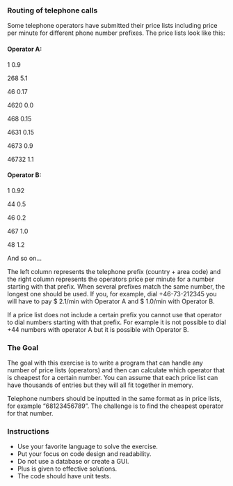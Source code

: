 ### Routing of telephone calls

Some telephone operators have submitted their price lists including price per
minute for different phone number prefixes. The price lists look like this:

#### Operator A:

1  0.9

268  5.1

46  0.17

4620  0.0

468  0.15

4631  0.15

4673  0.9

46732  1.1

#### Operator B:

1  0.92

44  0.5

46  0.2

467  1.0

48  1.2

And so on...

The left column represents the telephone prefix (country + area code) and
the right column represents the operators price per minute for a number
starting with that prefix. When several prefixes match the same number, the
longest one should be used. If you, for example, dial +46-73-212345 you
will have to pay $ 2.1/min with Operator A and $ 1.0/min with Operator B.

If a price list does not include a certain prefix you cannot use that
operator to dial numbers starting with that prefix. For example it is not
possible to dial +44 numbers with operator A but it is possible with
Operator B.

### The Goal

The goal with this exercise is to write a program that can handle any number
of price lists (operators) and then can calculate which operator that is
cheapest for a certain number. You can assume that each price list can have
thousands of entries but they will all fit together in memory.

Telephone numbers should be inputted in the same format as in price lists,
for example “68123456789”. The challenge is to find the cheapest operator
for that number.

### Instructions

- Use your favorite language to solve the exercise.
- Put your focus on code design and readability.
- Do not use a database or create a GUI.
- Plus is given to effective solutions.
- The code should have unit tests.
